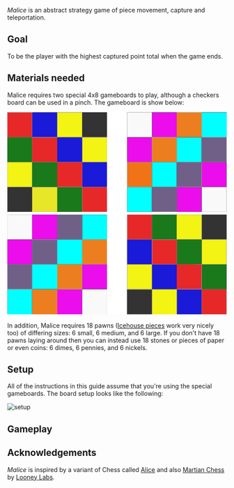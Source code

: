 *Malice* is an abstract strategy game of piece movement, capture and teleportation.  

Goal
----

To be the player with the highest captured point total when the game ends.

Materials needed
----------------

Malice requires two special 4x8 gameboards to play, although a checkers board can be used in a pinch.  The gameboard is show below:

![gameboard](https://raw.githubusercontent.com/fogus/spiel/master/brettspiel/malice/graphics/board.png)


In addition, Malice requires 18 pawns ([Icehouse pieces](http://www.looneylabs.com/looney-pyramids) work very nicely too) of differing sizes: 6 small, 6 medium, and 6 large.  If you don't have 18 pawns laying around then you can instead use 18 stones or pieces of paper or even coins: 6 dimes, 6 pennies, and 6 nickels.

Setup
-----

All of the instructions in this guide assume that you're using the special gameboards.  The board setup looks like the following:

![setup]()

Gameplay
--------



Acknowledgements
----------------

*Malice* is inspired by a variant of Chess called [Alice](http://www.chessvariants.org/other.dir/alice.html) and also [Martian Chess](http://icehousegames.org/wiki/index.php?title=Martian_Chess) by [Looney Labs](http://www.looneylabs.com).
